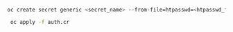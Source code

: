 ```sh
oc create secret generic <secret_name> --from-file=htpasswd=<htpasswd_file> -n openshift-config
```

```sh
 oc apply -f auth.cr
```
